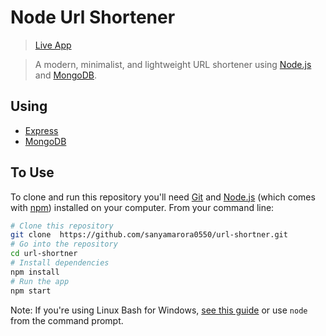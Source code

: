 # Node Url Shortener

> [Live App](https://lil-ly.herokuapp.com/)


> A modern, minimalist, and lightweight URL shortener using [Node.js](https://nodejs.org) and [MongoDB](https://www.mongodb.com/).

## Using

* [Express](http://expressjs.com/)
* [MongoDB](https://www.mongodb.com/)


## To Use

To clone and run this repository you'll need [Git](https://git-scm.com) and [Node.js](https://nodejs.org/en/download/) (which comes with [npm](http://npmjs.com)) installed on your computer. From your command line:

```bash
# Clone this repository
git clone  https://github.com/sanyamarora0550/url-shortner.git
# Go into the repository
cd url-shortner
# Install dependencies
npm install
# Run the app
npm start
```

Note: If you're using Linux Bash for Windows, [see this guide](https://www.howtogeek.com/261575/how-to-run-graphical-linux-desktop-applications-from-windows-10s-bash-shell/) or use `node` from the command prompt.
